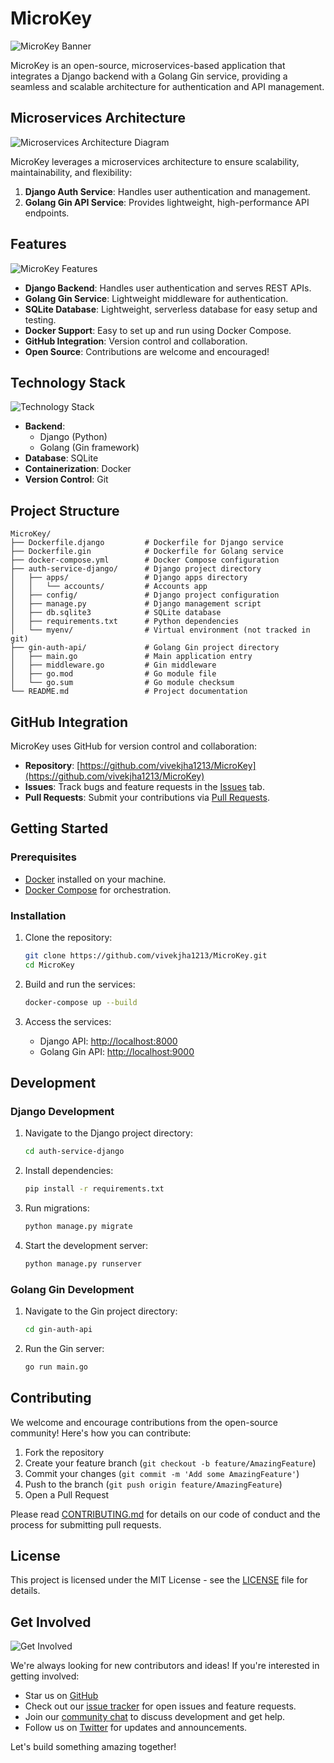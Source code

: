 # MicroKey

<img src="/api/placeholder/800/200" alt="MicroKey Banner" />

MicroKey is an open-source, microservices-based application that integrates a Django backend with a Golang Gin service, providing a seamless and scalable architecture for authentication and API management.

## Microservices Architecture

<img src="/api/placeholder/700/350" alt="Microservices Architecture Diagram" />

MicroKey leverages a microservices architecture to ensure scalability, maintainability, and flexibility:

1. **Django Auth Service**: Handles user authentication and management.
2. **Golang Gin API Service**: Provides lightweight, high-performance API endpoints.

## Features

<img src="/api/placeholder/600/300" alt="MicroKey Features" />

- **Django Backend**: Handles user authentication and serves REST APIs.
- **Golang Gin Service**: Lightweight middleware for authentication.
- **SQLite Database**: Lightweight, serverless database for easy setup and testing.
- **Docker Support**: Easy to set up and run using Docker Compose.
- **GitHub Integration**: Version control and collaboration.
- **Open Source**: Contributions are welcome and encouraged!

## Technology Stack

<img src="/api/placeholder/700/150" alt="Technology Stack" />

- **Backend**: 
  - Django (Python)
  - Golang (Gin framework)
- **Database**: SQLite
- **Containerization**: Docker
- **Version Control**: Git

## Project Structure

```
MicroKey/
├── Dockerfile.django         # Dockerfile for Django service
├── Dockerfile.gin            # Dockerfile for Golang service
├── docker-compose.yml        # Docker Compose configuration
├── auth-service-django/      # Django project directory
│   ├── apps/                 # Django apps directory
│   │   └── accounts/         # Accounts app
│   ├── config/               # Django project configuration
│   ├── manage.py             # Django management script
│   ├── db.sqlite3            # SQLite database
│   ├── requirements.txt      # Python dependencies
│   └── myenv/                # Virtual environment (not tracked in git)
├── gin-auth-api/             # Golang Gin project directory
│   ├── main.go               # Main application entry
│   ├── middleware.go         # Gin middleware
│   ├── go.mod                # Go module file
│   └── go.sum                # Go module checksum
└── README.md                 # Project documentation
```

## GitHub Integration

MicroKey uses GitHub for version control and collaboration:

- **Repository**: [https://github.com/vivekjha1213/MicroKey](https://github.com/vivekjha1213/MicroKey)
- **Issues**: Track bugs and feature requests in the [Issues](https://github.com/vivekjha1213/MicroKey/issues) tab.
- **Pull Requests**: Submit your contributions via [Pull Requests](https://github.com/vivekjha1213/MicroKey/pulls).

## Getting Started

### Prerequisites

- [Docker](https://www.docker.com/products/docker-desktop) installed on your machine.
- [Docker Compose](https://docs.docker.com/compose/) for orchestration.

### Installation

1. Clone the repository:
   ```bash
   git clone https://github.com/vivekjha1213/MicroKey.git
   cd MicroKey
   ```

2. Build and run the services:
   ```bash
   docker-compose up --build
   ```

3. Access the services:
   - Django API: [http://localhost:8000](http://localhost:8000)
   - Golang Gin API: [http://localhost:9000](http://localhost:9000)

## Development

### Django Development

1. Navigate to the Django project directory:
   ```bash
   cd auth-service-django
   ```

2. Install dependencies:
   ```bash
   pip install -r requirements.txt
   ```

3. Run migrations:
   ```bash
   python manage.py migrate
   ```

4. Start the development server:
   ```bash
   python manage.py runserver
   ```

### Golang Gin Development

1. Navigate to the Gin project directory:
   ```bash
   cd gin-auth-api
   ```

2. Run the Gin server:
   ```bash
   go run main.go
   ```

## Contributing

We welcome and encourage contributions from the open-source community! Here's how you can contribute:

1. Fork the repository
2. Create your feature branch (`git checkout -b feature/AmazingFeature`)
3. Commit your changes (`git commit -m 'Add some AmazingFeature'`)
4. Push to the branch (`git push origin feature/AmazingFeature`)
5. Open a Pull Request

Please read [CONTRIBUTING.md](CONTRIBUTING.md) for details on our code of conduct and the process for submitting pull requests.

## License

This project is licensed under the MIT License - see the [LICENSE](LICENSE) file for details.

## Get Involved

<img src="/api/placeholder/600/150" alt="Get Involved" />

We're always looking for new contributors and ideas! If you're interested in getting involved:

- Star us on [GitHub](https://github.com/vivekjha1213/MicroKey)
- Check out our [issue tracker](https://github.com/vivekjha1213/MicroKey/issues) for open issues and feature requests.
- Join our [community chat](https://discord.gg/microkey) to discuss development and get help.
- Follow us on [Twitter](https://twitter.com/MicroKeyProject) for updates and announcements.

Let's build something amazing together!
